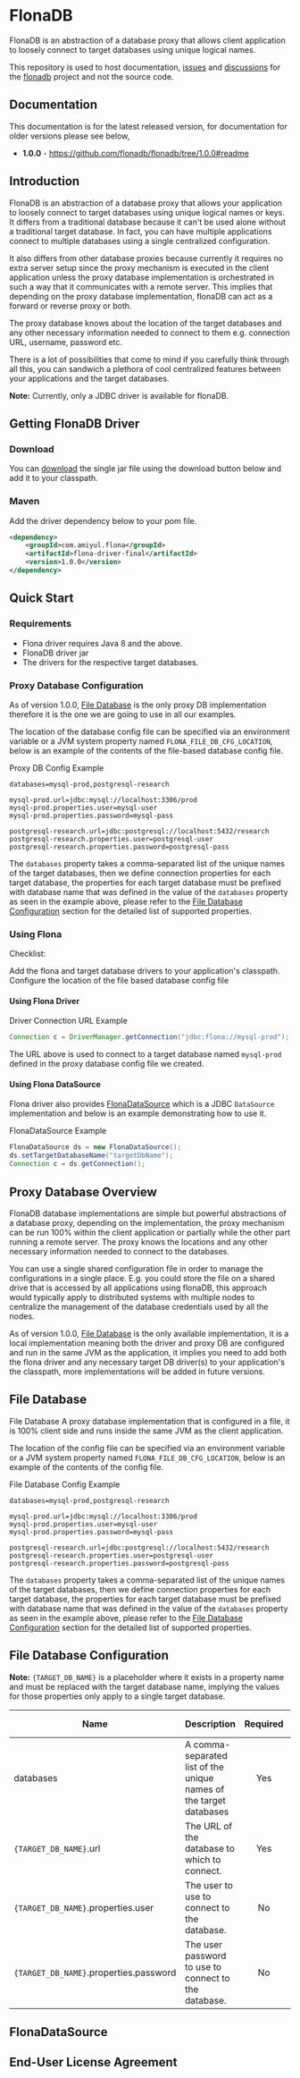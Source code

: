 # FlonaDB
FlonaDB is an abstraction of a database proxy that allows client application to loosely connect to target databases
using unique logical names.

This repository is used to host documentation, [issues](https://github.com/flonadb/flonadb/issues) and 
[discussions](https://github.com/flonadb/flonadb/discussions) for the [flonadb](http://flonadb.com) project and not the 
source code.

## Documentation
This documentation is for the latest released version, for documentation for older versions please see below,
- **1.0.0** - https://github.com/flonadb/flonadb/tree/1.0.0#readme

## Introduction
FlonaDB is an abstraction of a database proxy that allows your application to loosely connect to target databases using
unique logical names or keys. It differs from a traditional database because it can't be used alone without a
traditional target database. In fact, you can have multiple applications connect to multiple databases using a single
centralized configuration.

It also differs from other database proxies because currently it requires no extra server setup since the proxy
mechanism is executed in the client application unless the proxy database implementation is orchestrated in such a way
that it communicates with a remote server. This implies that depending on the proxy database implementation, flonaDB can
act as a forward or reverse proxy or both.

The proxy database knows about the location of the target databases and any other necessary information needed to
connect to them e.g. connection URL, username, password etc.

There is a lot of possibilities that come to mind if you carefully think through all this, you can sandwich a plethora
of cool centralized features between your applications and the target databases.

**Note:** Currently, only a JDBC driver is available for flonaDB.

## Getting FlonaDB Driver

### Download
You can [download](https://s01.oss.sonatype.org/service/local/artifact/maven/redirect?r=releases&g=com.amiyul.flona&a=flona-driver-single&v=1.0.0&e=jar) the single jar file using the download button below and add it to your classpath.

### Maven
Add the driver dependency below to your pom file.
``` xml
<dependency>
    <groupId>com.amiyul.flona</groupId>
    <artifactId>flona-driver-final</artifactId>
    <version>1.0.0</version>
</dependency>
```

## Quick Start
### Requirements
- Flona driver requires Java 8 and the above.
- FlonaDB driver jar
- The drivers for the respective target databases.

### Proxy Database Configuration
As of version 1.0.0, [File Database](#file-database) is the only proxy DB implementation therefore it is the one we are 
going to use in all our examples.

The location of the database config file can be specified via an environment variable or a JVM system property named 
`FLONA_FILE_DB_CFG_LOCATION`, below is an example of the contents of the file-based database config file.

Proxy DB Config Example
``` properties
databases=mysql-prod,postgresql-research

mysql-prod.url=jdbc:mysql://localhost:3306/prod
mysql-prod.properties.user=mysql-user
mysql-prod.properties.password=mysql-pass

postgresql-research.url=jdbc:postgresql://localhost:5432/research
postgresql-research.properties.user=postgresql-user
postgresql-research.properties.password=postgresql-pass
```
The `databases` property takes a comma-separated list of the unique names of the target databases, then we define 
connection properties for each target database, the properties for each target database must be prefixed with database 
name that was defined in the value of the `databases` property as seen in the example above, please refer to the 
[File Database Configuration](#file-database-configuration) section for the detailed list of supported properties.

### Using Flona
Checklist:

Add the flona and target database drivers to your application's classpath.
Configure the location of the file based database config file

#### Using Flona Driver
Driver Connection URL Example
``` java
Connection c = DriverManager.getConnection("jdbc:flona://mysql-prod");
```
The URL above is used to connect to a target database named `mysql-prod` defined in the proxy database config file we 
created.

#### Using Flona DataSource
Flona driver also provides [FlonaDataSource](#flonadatasource) which is a JDBC `DataSource` implementation and below is an 
example demonstrating how to use it.

FlonaDataSource Example
``` java
FlonaDataSource ds = new FlonaDataSource();
ds.setTargetDatabaseName("targetDbName");
Connection c = ds.getConnection();
```

## Proxy Database Overview
FlonaDB database implementations are simple but powerful abstractions of a database proxy, depending on the 
implementation, the proxy mechanism can be run 100% within the client application or partially while the other part 
running a remote server. The proxy knows the locations and any other necessary information needed to connect to the 
databases.

You can use a single shared configuration file in order to manage the configurations in a single place. E.g. you could 
store the file on a shared drive that is accessed by all applications using flonaDB, this approach would typically apply 
to distributed systems with multiple nodes to centralize the management of the database credentials used by all the nodes.

As of version 1.0.0, [File Database](#file-database) is the only available implementation, it is a local implementation 
meaning both the driver and proxy DB are configured and run in the same JVM as the application, it implies you need to 
add both the flona driver and any necessary target DB driver(s) to your application's the classpath, more 
implementations will be added in future versions.

## File Database
File Database
A proxy database implementation that is configured in a file, it is 100% client side and runs inside the same JVM as the 
client application.

The location of the config file can be specified via an environment variable or a JVM system property named 
`FLONA_FILE_DB_CFG_LOCATION`, below is an example of the contents of the config file.

File Database Config Example
```
databases=mysql-prod,postgresql-research

mysql-prod.url=jdbc:mysql://localhost:3306/prod
mysql-prod.properties.user=mysql-user
mysql-prod.properties.password=mysql-pass

postgresql-research.url=jdbc:postgresql://localhost:5432/research
postgresql-research.properties.user=postgresql-user
postgresql-research.properties.password=postgresql-pass
```

The `databases` property takes a comma-separated list of the unique names of the target databases, then we define 
connection properties for each target database, the properties for each target database must be prefixed with database 
name that was defined in the value of the `databases` property as seen in the example above, please refer to the 
[File Database Configuration](#file-database-configuration) section for the detailed list of supported properties.

## File Database Configuration
**Note:** `{TARGET_DB_NAME}` is a placeholder where it exists in a property name and must be replaced with the target 
database name, implying the values for those properties only apply to a single target database.

|Name|Description|Required|Default Value|
|---|---|:---:|---|
|databases|A comma-separated list of the unique names of the target databases|Yes||
|`{TARGET_DB_NAME}`.url|The URL of the database to which to connect.|Yes||
|`{TARGET_DB_NAME}`.properties.user|The user to use to connect to the database.|No||
|`{TARGET_DB_NAME}`.properties.password|The user password to use to connect to the database.|No||



## FlonaDataSource


## End-User License Agreement
